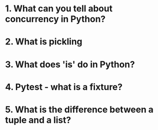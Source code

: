 # 1. What can you tell about concurrency in Python?

# 2. What is pickling

# 3. What does 'is' do in Python?

# 4. Pytest - what is a fixture?

# 5. What is the difference between a tuple and a list?
